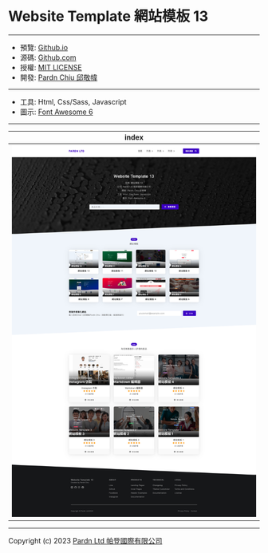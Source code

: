 # Website Template 網站模板 13

***

- 預覽: [Github.io](https://pardnchiu.github.io/website-template-13/)
- 源碼: [Github.com](https://github.com/pardnchiu/website-template-13/)
- 授權: [MIT LICENSE](https://github.com/pardnchiu/website-template-13/blob/main/LICENSE)
- 開發: [Pardn Chiu 邱敬幃](https://pardnchiu.github.io/)

***

- 工具: Html, Css/Sass, Javascript
- 圖示: [Font Awesome 6](https://fontawesome.com/v6/search)

***

| index |
|---|
| ![index](./image/index.jpg) |

***

Copyright (c) 2023 [Pardn Ltd 帕登國際有限公司](https://joball.tw/@pardnltd)
